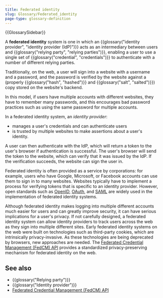 ```yaml
---
title: Federated identity
slug: Glossary/Federated_identity
page-type: glossary-definition
---
```


{{GlossarySidebar}}

A **federated identity** system is one in which an {{glossary("identity provider", "identity provider (IdP)")}} acts as an intermediary between users and {{glossary("relying party", "relying parties")}}, enabling a user to use a single set of {{glossary("credential", "credentials")}} to authenticate with a number of different relying parties.

Traditionally, on the web, a user will sign into a website with a username and a password, and the password is verified by the website against a (properly {{glossary("hash", "hashed")}} and {{glossary("salt", "salted")}}) copy stored on the website's backend.

In this model, if users have multiple accounts with different websites, they have to remember many passwords, and this encourages bad password practices such as using the same password for multiple accounts.

In a federated identity system, an _identity provider_:

- manages a user's credentials and can authenticate users
- is trusted by multiple websites to make assertions about a user's identity.

A user can then authenticate with the IdP, which will return a token to the user's browser if authentication is successful. The user's browser will send the token to the website, which can verify that it was issued by the IdP. If the verification succeeds, the website can sign the user in.

Federated identity is often provided as a service by corporations: for example, users who have Google, Microsoft, or Facebook accounts can use them to sign in to many websites. Websites typically have to implement a process for verifying tokens that is specific to an identity provider. However, open standards such as [OpenID](https://en.wikipedia.org/wiki/OpenID), [OAuth](https://en.wikipedia.org/wiki/OAuth), and [SAML](https://en.wikipedia.org/wiki/Security_Assertion_Markup_Language) are widely used in the implementation of federated identity systems.

Although federated identity makes logging into multiple different accounts much easier for users and can greatly improve security, it can have serious implications for a user's privacy. If not carefully designed, a federated identity system can allow identity providers to track users across the web as they sign into multiple different sites. Early federated identity systems on the web were built on technologies such as third-party cookies, which are intrinsically privacy-invasive. As these technologies are being deprecated by browsers, new approaches are needed. The [Federated Credential Management (FedCM) API](/en-US/docs/Web/API/FedCM_API) provides a standardized privacy-preserving mechanism for federated identity on the web.

## See also

- {{glossary("Relying party")}}
- {{glossary("Identity provider")}}
- [Federated Credential Management (FedCM) API](/en-US/docs/Web/API/FedCM_API)

